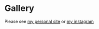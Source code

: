 # Gallery

Please see [my personal site](https://ericyd.com/generative-art) or [my instagram](https://www.instagram.com/ericydauenhauer/)

